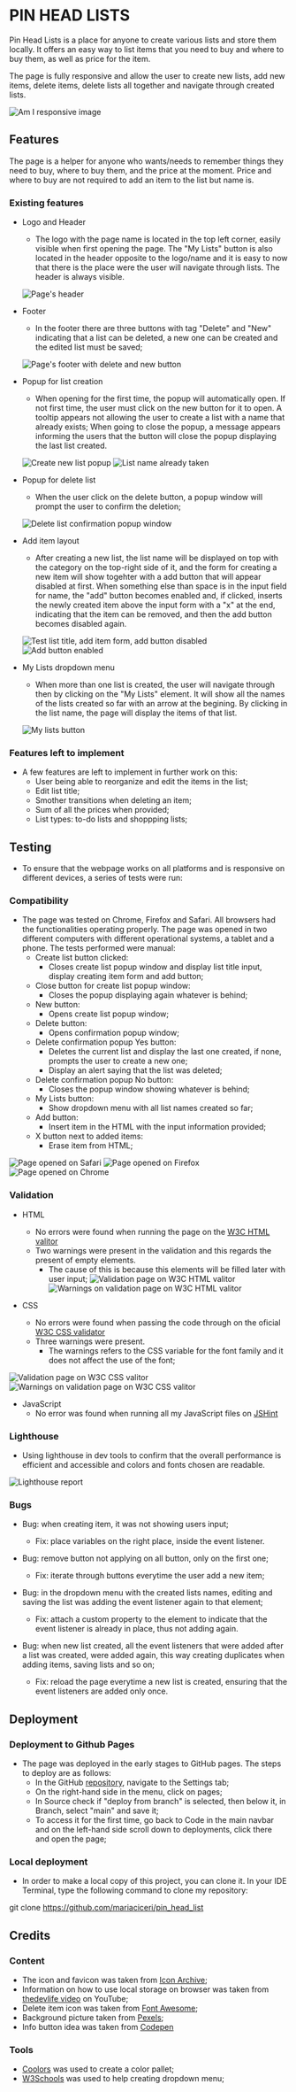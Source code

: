 # PIN HEAD LISTS

Pin Head Lists is a place for anyone to create various lists and store them locally. It offers an easy way to list items that you need to buy and where to buy them, as well as price for the item.

The page is fully responsive and allow the user to create new lists, add new items, delete items, delete lists all together and navigate through created lists.

![Am I responsive image](images/am-i-responsive.png)

## Features

The page is a helper for anyone who wants/needs to remember things they need to buy, where to buy them, and the price at the moment. Price and where to buy are not required to add an item to the list but name is.

### Existing features

+ Logo and Header
    + The logo with the page name is located in the top left corner, easily visible when first opening the page. The "My Lists" button is also located in the header opposite to the logo/name and it is easy to now that there is the place were the user will navigate through lists. The header is always visible.

    ![Page's header](images/header.png)

+ Footer
    + In the footer there are three buttons with tag "Delete" and "New" indicating that a list can be deleted, a new one can be created and the edited list must be saved;

    ![Page's footer with delete and new button](images/footer.png)

+ Popup for list creation
    + When opening for the first time, the popup will automatically open. If not first time, the user must click on the new button for it to open. A tooltip appears not allowing the user to create a list with a name that already exists; When going to close the popup, a message appears informing the users that the button will close the popup displaying the last list created.

    ![Create new list popup](images/create-list-popup.png)
    ![List name already taken](images/list-name-taken-tooltip.png)

+ Popup for delete list
    + When the user click on the delete button, a popup window will prompt the user to confirm the deletion;

    ![Delete list confirmation popup window](images/delete-list-popup.png)

+ Add item layout
    + After creating a new list, the list name will be displayed on top with the category on the top-right side of it, and the form for creating a new item will show togehter with a add button that will appear disabled at first. When something else than space is in the input field for name, the "add" button becomes enabled and, if clicked, inserts the newly created item above the input form with a "x" at the end, indicating that the item can be removed, and then the add button becomes disabled again.

    ![Test list title, add item form, add button disabled](images/add-button-disabled.png)
    ![Add button enabled](images/add-button-enabled.png)

+ My Lists dropdown menu
    + When more than one list is created, the user will navigate through then by clicking on the "My Lists" element. It will show all the names of the lists created so far with an arrow at the begining. By clicking in the list name, the page will display the items of that list.

    ![My lists button](images/my-lists-dropdown.png)

### Features left to implement

+ A few features are left to implement in further work on this:
    + User being able to reorganize and edit the items in the list;
    + Edit list title;
    + Smother transitions when deleting an item;
    + Sum of all the prices when provided;
    + List types: to-do lists and shoppping lists;


## Testing

+ To ensure that the webpage works on all platforms and is responsive on different devices, a series of tests were run:

### Compatibility

+ The page was tested on Chrome, Firefox and Safari. All browsers had the functionalities operating properly. The page was opened in two different computers with different operational systems, a tablet and a phone. The tests performed were manual:
    + Create list button clicked:
        + Closes create list popup window and display list title input, display creating item form and add button;
    + Close button for create list popup window:
        + Closes the popup displaying again whatever is behind;
    + New button:
        + Opens create list popup window;
    + Delete button:
        + Opens confirmation popup window;
    + Delete confirmation popup Yes button:
        + Deletes the current list and display the last one created, if none, prompts the user to create a new one;
        + Display an alert saying that the list was deleted;
    + Delete confirmation popup No button:
        + Closes the popup window showing whatever is behind;
    + My Lists button:
        + Show dropdown menu with all list names created so far;
    + Add button:
        + Insert item in the HTML with the input information provided;
    + X button next to added items:
        + Erase item from HTML;

![Page opened on Safari](images/safari-test.png)
![Page opened on Firefox](images/firefox-test.png)
![Page opened on Chrome](images/chrome-test.png)

### Validation

+ HTML
    + No errors were found when running the page on the [W3C HTML valitor](https://validator.w3.org/)
    + Two warnings were present in the validation and this regards the present of empty elements.
        +  The cause of this is because this elements will be filled later with user input;
![Validation page on W3C HTML valitor](images/validation-html.png)
![Warnings on validation page on W3C HTML valitor](images/validation-html-warnings.png)

+ CSS 
    + No errors were found when passing the code through on the oficial [W3C CSS validator](https://jigsaw.w3.org/css-validator/)
    + Three warnings were present.
        + The warnings refers to the CSS variable for the font family and it does not affect the use of the font;

![Validation page on W3C CSS valitor](images/validation-css.png)
![Warnings on validation page on W3C CSS valitor](images/validation-css-warnings.png)

+ JavaScript
    + No error was found when running all my JavaScript files on [JSHint](https://jshint.com/)

### Lighthouse

+ Using lighthouse in dev tools to confirm that the overall performance is efficient and accessible and colors and fonts chosen are readable.

![Lighthouse report](images/lighthouse.png)

### Bugs
    
+ Bug: when creating item, it was not showing users input;
    + Fix: place variables on the right place, inside the event listener.

+ Bug: remove button not applying on all button, only on the first one;
    + Fix: iterate through buttons everytime the user add a new item;

+ Bug: in the dropdown menu with the created lists names, editing and saving the list was adding the event listener again to that element;
    + Fix: attach a custom property to the element to indicate that the event listener is already in place, thus not adding again.

+ Bug: when new list created, all the event listeners that were added after a list was created, were added again, this way creating duplicates when adding items, saving lists and so on;
    + Fix: reload the page everytime a new list is created, ensuring that the event listeners are added only once.


## Deployment
### Deployment to Github Pages
+ The page was deployed in the early stages to GitHub pages. The steps to deploy are as follows:
    + In the GitHub [repository](https://github.com/mariaciceri/pin_head_list), navigate to the Settings tab;
    + On the right-hand side in the menu, click on pages;
    + In Source check if "deploy from branch" is selected, then below it, in Branch, select "main" and save it;
    + To access it for the first time, go back to Code in the main navbar and on the left-hand side scroll down to deployments, click there and open the page;

### Local deployment
+ In order to make a local copy of this project, you can clone it. In your IDE Terminal, type the following command to clone my repository:

git clone https://github.com/mariaciceri/pin_head_list


## Credits
### Content

+ The icon and favicon was taken from [Icon Archive](https://www.iconarchive.com/);
+ Information on how to use local storage on browser was taken from [thedevlife video](https://www.youtube.com/watch?v=xGvhj-f6IgQ&ab_channel=thedevlife) on YouTube;
+ Delete item icon was taken from [Font Awesome](https://fontawesome.com/);
+ Background picture taken from [Pexels](https://www.pexels.com/);
+ Info button idea was taken from [Codepen](https://codepen.io/EasyBoarder/pen/LZzzjy)


### Tools
+ [Coolors](https://coolors.co/) was used to create a color pallet;
+ [W3Schools](https://www.w3schools.com/) was used to help creating dropdown menu;


